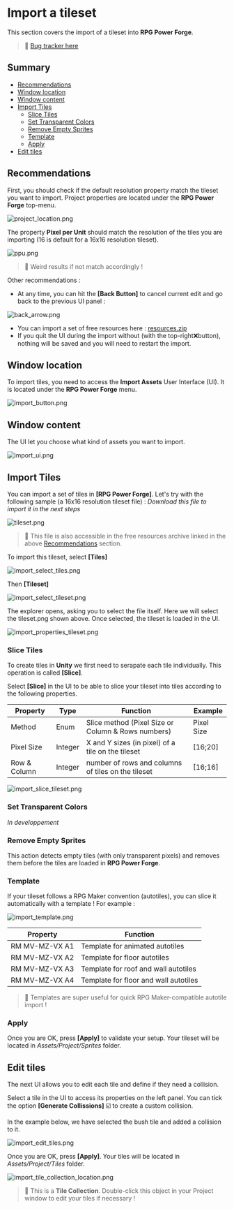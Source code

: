 # Import a tileset

This section covers the import of a tileset into **RPG Power Forge**.

> 🐞 [Bug tracker here](https://trello.com/b/PIzgsYov/rpg-power-forge-road-map)


## Summary
- [Recommendations](#recommendations)
- [Window location](#window-location)
- [Window content](#window-content)
- [Import Tiles](#)
    - [Slice Tiles](#slice-tiles)
    - [Set Transparent Colors](#set-transparent-colors)
    - [Remove Empty Sprites](#remove-empty-tiles)
    - [Template](#template)
    - [Apply](#apply)
- [Edit tiles](#edit-tiles)

## Recommendations

First, you should check if the default resolution property match the tileset you want to import. Project properties are located under the **RPG Power Forge** top-menu.

![project_location.png](./../media/place_tiles/project_location.png)

The property **Pixel per Unit** should match the resolution of the tiles you are importing (16 is default for a 16x16 resolution tileset).

![ppu.png](./../media/place_tiles/ppu.png)

> 🐲 Weird results if not match accordingly !

Other recommendations :

- At any time, you can hit the **[Back Button]** to cancel current edit and go back to the previous UI panel :

![back_arrow.png](./../media/import/back_arrow.png)
- You can import a set of free resources here : [resources.zip](./../media/zip/resources.zip)
- If you quit the UI during the import without (with the top-right❌button), nothing will be saved and you will need to restart the import.

## Window location

To import tiles, you need to access the **Import Assets** User Interface (UI). It is located under the **RPG Power Forge** menu.

![import_button.png](./../media/import/import_button.png)

## Window content

The UI let you choose what kind of assets you want to import.

![import_ui.png](./../media/import/import_ui.PNG)

## Import Tiles

You can import a set of tiles in **[RPG Power Forge]**. Let's try with the following sample (a 16x16 resolution tileset file) : *Download this file to import it in the next steps*

![tileset.png](./../media/import/tileset.png)

> 🐲 This file is also accessible in the free resources archive linked in the above [Recommendations](#recommendations) section.

To import this tileset, select **[Tiles]**

![import_select_tiles.png](./../media/import/import_select_tiles.png)

Then **[Tileset]**

![import_select_tileset.png](./../media/import/import_select_tileset.PNG)

The explorer opens, asking you to select the file itself. Here we will select the tileset.png shown above. Once selected, the tileset is loaded in the UI.

![import_properties_tileset.png](./../media/import/import_properties_tileset.PNG)


### Slice Tiles

To create tiles in **Unity** we first need to serapate each tile individually. This operation is called **[Slice]**.

Select **[Slice]** in the UI to be able to slice your tileset into tiles according to the following properties.

Property|Type|Function|Example
--------|--------|--------|--------
Method|Enum|Slice method (Pixel Size or Column & Rows numbers)| Pixel Size
Pixel Size|Integer|X and Y sizes (in pixel) of a tile on the tileset|[16;20]
Row & Column |Integer|number of rows and columns of tiles on the tileset|[16;16]

![import_slice_tileset.png](./../media/import/import_slice_tileset.PNG)

### Set Transparent Colors

*In developpement*

### Remove Empty Sprites

This action detects empty tiles (with only transparent pixels) and removes them before the tiles are loaded in **RPG Power Forge**.


### Template

If your tileset follows a RPG Maker convention (autotiles), you can slice it automatically with a template ! For example :

![import_template.png](./../media/import/import_template.png)

Property|Function
--------|--------|
RM MV-MZ-VX A1|Template for animated autotiles
RM MV-MZ-VX A2|Template for floor autotiles
RM MV-MZ-VX A3|Template for roof and wall autotiles
RM MV-MZ-VX A4|Template for floor and wall autotiles

> 🐲 Templates are super useful for quick RPG Maker-compatible autotile import !


### Apply

Once you are OK, press **[Apply]** to validate your setup. Your tileset will be located in *Assets/Project/Sprites* folder.


## Edit tiles

The next UI allows you to edit each tile and define if they need a collision.

Select a tile in the UI to access its properties on the left panel. You can tick the option **[Generate Collissions]** ☑️ to create a custom collision.

In the example below, we have selected the bush tile and added a collision to it.

![import_edit_tiles.png](./../media/import/import_edit_tiles.png)

Once you are OK, press **[Apply]**. Your tiles will be located in *Assets/Project/Tiles* folder.

![import_tile_collection_location.png](./../media/import/import_tile_collection_location.png)

> 🐲 This is a **Tile Collection**. Double-click this object in your Project window to edit your tiles if necessary !